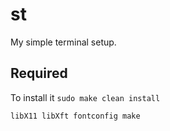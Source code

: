 # st

My simple terminal setup.

## Required
To install it
``sudo make clean install``

`libX11 libXft fontconfig make`

